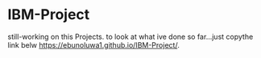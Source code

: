 # IBM-Project
still-working on this Projects.
to look at what ive done so far...just copythe link belw
 https://ebunoluwa1.github.io/IBM-Project/.

